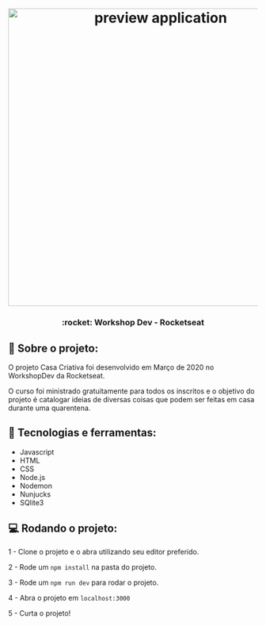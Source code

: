 <h1 align="center">
    <img alt="preview application" src="https://imgur.com/sLB0jG4.png" width="600px"/>
</h1>

<h3 align="center">
  :rocket: Workshop Dev - Rocketseat
</h3>

## :book: Sobre o projeto:

<p> O projeto Casa Criativa foi desenvolvido em Março de 2020 no WorkshopDev da Rocketseat. 

O curso foi ministrado gratuitamente para todos os inscritos e o objetivo do projeto é catalogar ideias de diversas coisas que podem ser feitas em casa durante uma quarentena.
</p>

 ## :iphone: Tecnologias e ferramentas:

 <ul>
  <li>Javascript</li>
  <li>HTML</li>
  <li>CSS</li>
  <li>Node.js</li>
  <li>Nodemon</li>
  <li>Nunjucks</li>
  <li>SQlite3</li>
 </ul>
 
## :computer: Rodando o projeto:

1 - Clone o projeto e o abra utilizando seu editor preferido.

2 - Rode um `npm install` na pasta do projeto.

3 - Rode um `npm run dev` para rodar o projeto.

4 - Abra o projeto em `localhost:3000`

5 - Curta o projeto!
